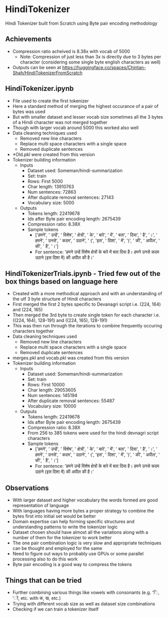 # HindiTokenizer
Hindi Tokenizer built from Scratch using Byte pair encoding methodology

## Achievements
- Compression ratio acheived is 8.38x with vocab of 5000
  - Note: Compression of just less than 3x is directly due to 3 bytes per character (considering some single byte english characters as well)
- Outputs can be seen at https://huggingface.co/spaces/Chintan-Shah/HindiTokenizerFromScratch

## HindiTokenizer.ipynb
- File used to create the first tokenizer
- Here a standard method of merging the highest occurance of a pair of bytes was used
- But with smaller dataset and lesser vocab size sometimes all the 3 bytes of a Hindi character was not merged together
- Though with larger vocab around 5000 this worked also well
- Data cleaning techniques used
  - Removed new line characters
  - Replace multi space characters with a single space
  - Removed duplicate sentences
- *Old.pkl were created from this version
- Tokenizer building information
  - Inputs
    - Dataset used: Someman/hindi-summarization
    - Set: train
    - Rows: First 5000
    - Char length: 13910763
    - Num sentences: 72863
    - After duplicate removal sentences: 27143
    - Vocabulary size: 5000
  - Outputs
    - Tokens length: 22419678
    - Ids after Byte pair encoding length: 2675439
    - Compression ratio: 8.38X
    - Sample tokens
      - ['हमने', ' उन्हें', ' विशेष', ' क्षेत्रों', ' के', ' बारे', ' में', ' बता', ' दिया', ' है', '।', ' हमने', ' उनसे', ' कदम', ' उठाने', ' (', 'इस', ' दिशा', ' में', ')', ' की', ' अपील', ' की', ' है', '।']
      - For sentence: 'हमने उन्हें विशेष क्षेत्रों के बारे में बता दिया है। हमने उनसे कदम उठाने (इस दिशा में) की अपील की है।'

## HindiTokenizerTrials.ipynb - Tried few out of the box things based on language here
- Created with a more methodical approach and with an understanding of the utf 3 byte structure of Hindi characters
- First merged the first 2 bytes specific to Devanagri script i.e. (224, 164) and (224, 165)
- Then merged the 3rd byte to create single token for each character i.e. ((224, 164), 128-191) and ((224, 165), 128-191)
- This was then run through the iterations to combine frequently occuring characters together
- Data cleaning techniques used
  - Removed new line characters
  - Replace multi space characters with a single space
  - Removed duplicate sentences
- merges.pkl and vocab.pkl was created from this version
- Tokenizer building information
  - Inputs
    - Dataset used: Someman/hindi-summarization
    - Set: train
    - Rows: First 10000
    - Char length: 29053605
    - Num sentences: 145194
    - After duplicate removal sentences: 55487
    - Vocabulary size: 10000
  - Outputs
    - Tokens length: 22419678
    - Ids after Byte pair encoding length: 2675439
    - Compression ratio: 8.38X
    - From 256 to 385 tokens were used for the hindi devnagri script characters
    - Sample tokens
      - ['हमने', ' उन्हें', ' विशेष', ' क्षेत्रों', ' के', ' बारे', ' में', ' बता', ' दिया', ' है', '।', ' हमने', ' उनसे', ' कदम', ' उठाने', ' (', 'इस', ' दिशा', ' में', ')', ' की', ' अपील', ' की', ' है', '।']
      - For sentence: 'हमने उन्हें विशेष क्षेत्रों के बारे में बता दिया है। हमने उनसे कदम उठाने (इस दिशा में) की अपील की है।'

## Observations
- With larger dataset and higher vocabulary the words formed are good representation of language
- With languages having more bytes a proper strategy to combine the bytes first into initial set would be better
- Domain expertise can help forming specific structures and understanding patterns to write the tokenizer logic
- Dataset chosen should have almost all the variations along with a number of them for the tokenizer to work better
- The one pair combination logic is very slow and appropriate techniques can be thought and employed for the same
- Need to figure out ways to probably use GPUs or some parallel processing also to do this work
- Byte pair encoding is a good way to compress the tokens


## Things that can be tried
- Further combining various things like vowels with consonants (e.g. 'ि, 'ों, etc. with क, ख, etc.)
- Trying with different vocab size as well as dataset size combinations
- Checking if we can train a tokenizer itself
